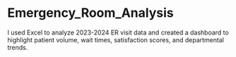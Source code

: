 # Emergency_Room_Analysis
I used Excel to analyze 2023-2024 ER visit data and created a dashboard to highlight patient volume, wait times, satisfaction scores, and departmental trends.
